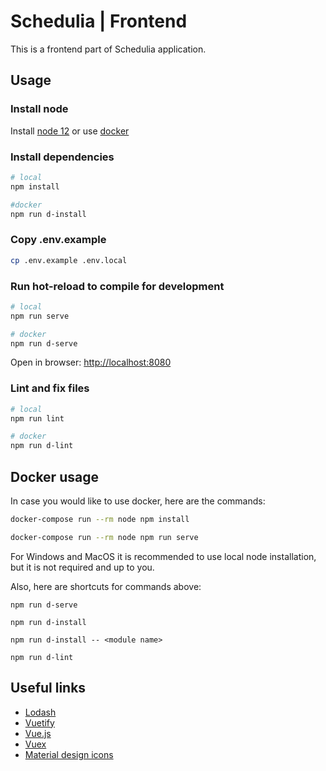 # Schedulia | Frontend

This is a frontend part of Schedulia application.

## Usage

### Install node

Install [node 12](https://nodejs.org/en/) or use [docker](#docker-usage)


### Install dependencies

```bash
# local
npm install

#docker
npm run d-install
```

### Copy .env.example

```bash
cp .env.example .env.local
```

### Run hot-reload to compile for development

```bash
# local
npm run serve

# docker
npm run d-serve
```

Open in browser: [http://localhost:8080](http://localhost:8080)

### Lint and fix files

```bash
# local
npm run lint

# docker
npm run d-lint
```

## Docker usage

In case you would like to use docker, here are the commands:

```bash
docker-compose run --rm node npm install

docker-compose run --rm node npm run serve
```

For Windows and MacOS it is recommended to use local node installation, but it is not required and up to you.

Also, here are shortcuts for commands above:

```
npm run d-serve

npm run d-install

npm run d-install -- <module name>

npm run d-lint
```

## Useful links

- [Lodash](https://lodash.com/docs/4.17.15)
- [Vuetify](https://vuetifyjs.com/en/introduction/why-vuetify/)
- [Vue.js](https://vuejs.org/v2/guide/)
- [Vuex](https://vuex.vuejs.org/guide/)
- [Material design icons](https://materialdesignicons.com/)
